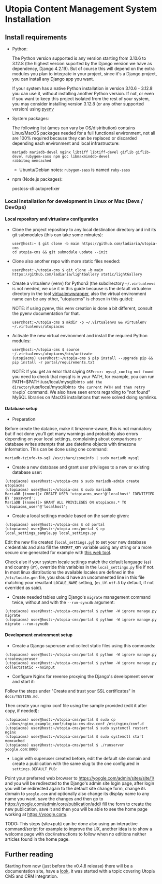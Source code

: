 # Utopia Content Management System Installation

## Install requirements

- Python:

  The Python version supported is any version starting from 3.10.6 to 3.12.8 (the highest version suported by the Django version we have as dependency, Django 4.2.19). But of course this will depend on the extra modules you plan to integrate in your project, since it's a Django project, you can install any Django app you want.

  If your system has a native Python installation in version 3.10.6 - 3.12.8 you can use it, without installing another Python version. If not, or even if you want to keep this project isolated from the rest of your system, you may consider installing version 3.12.8 (or any other supported version) using [pyenv](https://github.com/pyenv/pyenv)

- System packages:

  The following list (ames can vary by OS/distribution) contains Linux/MacOS packages needed for a full functional environment, not all are 100% required because they can be replaced or discarded depending each environment and local infrastructure:

  ```
  mariadb mariadb-devel nginx libtiff libtiff-devel giflib giflib-devel rubygem-sass npm gcc libmaxminddb-devel
  rabbitmq memcached
  ```

  - Ubuntu/Debian notes: `rubygem-sass` is named `ruby-sass`

- npm (Node.js packages):

  postcss-cli autoprefixer

### Local installation for development in Linux or Mac (Devs / DevOps)

#### Local repository and virtualenv configuration

- Clone the project repository to any local destination directory and init its git submodules (this can take some minutes):

  ```
  user@host:~ $ git clone -b main https://github.com/ladiaria/utopia-cms
  cd utopia-cms && git submodule update --init
  ```

- Clone also another repo with more static files needed:

  `user@host:~/utopia-cms $ git clone -b main https://github.com/ladiaria/lightGallery static/lightGallery`

- Create a virtualenv (venv) for Python3 (the subdirectory `~/.virtualenvs` is not needed, we use it in this guide because is the default virtualenv directory in the tool [virtualenvwrapper](https://virtualenvwrapper.readthedocs.io/), also the virtual environment name can be any other, "utopiacms" is chosen in this guide):

  NOTE: if using pyenv, this venv creation is done a bit different, consult the pyenv documentation for that.

  `user@host:~/utopia-cms $ mkdir -p ~/.virtualenvs && virtualenv ~/.virtualenvs/utopiacms`

- Activate the new virtual environment and install the required Python modules:

  ```
  user@host:~/utopia-cms $ source ~/.virtualenvs/utopiacms/bin/activate
  (utopiacms) user@host:~/utopia-cms $ pip install --upgrade pip && pip install -r portal/requirements.txt
  ```

  NOTE: If you get an error that saying `OSError: mysql_config not found` you need to check that mysql is in your PATH, for example, you can run PATH=$PATH:/usr/local/mysql/bin` to add the directory `/usr/local/mysql/bin` to the current PATH and then retry the `pip` command. We also have seen errors regarding to "not found" MySQL libraries on MacOS installations that were solved doing symlinks.

#### Database setup

- Preparation

Before create the databse, make it timzeone-aware, this is not mandatory but if not done you'll get many warnings and probabbly also errors depending on your local settings, complaining about comparisons or database writes attempts that use datetime objects with timezone information. This can be done using one command:

```
mariadb-tzinfo-to-sql /usr/share/zoneinfo | sudo mariadb mysql
```

- Create a new database and grant user privileges to a new or existing database user:

```
(utopiacms) user@host:~/utopia-cms $ sudo mariadb-admin create utopiacms
(utopiacms) user@host:~/utopia-cms $ sudo mariadb
MariaDB [(none)]> CREATE USER 'utopiacms_user'@'localhost' IDENTIFIED BY 'password';
MariaDB [(none)]> GRANT ALL PRIVILEGES ON utopiacms.* TO 'utopiacms_user'@'localhost';
```

- Create a local settings module based on the sample given:

```
(utopiacms) user@host:~/utopia-cms $ cd portal
(utopiacms) user@host:~/utopia-cms/portal $ cp local_settings_sample.py local_settings.py
```

Edit the new file created (`local_settings.py`) to set your new database credentials and also fill the `SECRET_KEY` variable using any string or a more secure one generated for example with [this web tool](https://djecrety.ir/).

Check also if your system locale settings match the default language (`es`) and country (`UY`), override this variables in the `local_settings.py` file if not. In most linux distributions the available locales are defined in the `/etc/locale.gen` file, you should have an uncommented line in this file matching your resultant `LOCALE_NAME` setting, (`es_UY.utf-8` by default, if not overrided as said).

- Create needed tables using Django's `migrate` management command twice, without and with the `--run-syncdb` argument:

```
(utopiacms) user@host:~/utopia-cms/portal $ python -W ignore manage.py migrate
(utopiacms) user@host:~/utopia-cms/portal $ python -W ignore manage.py migrate --run-syncdb
```

#### Development environment setup

- Create a Django superuser and collect static files using this commands:

```
(utopiacms) user@host:~/utopia-cms/portal $ python -W ignore manage.py createsuperuser
(utopiacms) user@host:~/utopia-cms/portal $ python -W ignore manage.py collectstatic --noinput
```

- Configure Nginx for reverse proxying the Django's development server and start it:

Follow the steps under "Create and trust your SSL certificates" in `docs/TESTING.md`.

Then create your nginx conf file using the sample provided (edit it after copy, if needed):

```
(utopiacms) user@host:~/utopia-cms/portal $ sudo cp ../docs/nginx_example_conf/utopia-cms-dev.conf /etc/nginx/conf.d
(utopiacms) user@host:~/utopia-cms/portal $ sudo systemctl restart nginx
(utopiacms) user@host:~/utopia-cms/portal $ sudo systemctl start memcached
(utopiacms) user@host:~/utopia-cms/portal $ ./runserver yoogle.com:8000
```

- Login with superuser created before, edit the default site domain and create a publication with the same slug to the one configured in `settings.DEFAULT_PUB`:

Point your preferred web browser to https://yoogle.com/admin/sites/site/1/ and you will be redirected to the Django's admin site login page, after login you will be redirected again to the default site change form, change its domain to `yoogle.com` and optionally also change its display name to any name you want, save the changes and then go to https://yoogle.com/admin/core/publication/add/ fill the form to create the new publication, save it and then you will be able to see the home page working at https://yoogle.com/.

TODO: This steps (site+pub) can be done also using an interactive command/script for example to improve the UX, another idea is to show a welcome page
      with doc/instructions to follow when no editions neither articles found in the home page.

## Further reading

Starting from now (just before the v0.4.8 release) there will be a documentation site, have a [look](docs/index.md), it was started with a topic covering Utopía CMS and CRM integration.
